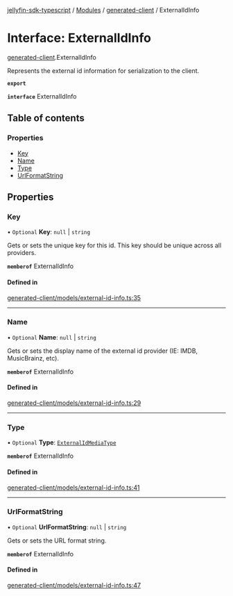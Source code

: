 [jellyfin-sdk-typescript](../README.md) / [Modules](../modules.md) / [generated-client](../modules/generated_client.md) / ExternalIdInfo

# Interface: ExternalIdInfo

[generated-client](../modules/generated_client.md).ExternalIdInfo

Represents the external id information for serialization to the client.

**`export`**

**`interface`** ExternalIdInfo

## Table of contents

### Properties

- [Key](generated_client.ExternalIdInfo.md#key)
- [Name](generated_client.ExternalIdInfo.md#name)
- [Type](generated_client.ExternalIdInfo.md#type)
- [UrlFormatString](generated_client.ExternalIdInfo.md#urlformatstring)

## Properties

### Key

• `Optional` **Key**: ``null`` \| `string`

Gets or sets the unique key for this id. This key should be unique across all providers.

**`memberof`** ExternalIdInfo

#### Defined in

[generated-client/models/external-id-info.ts:35](https://github.com/thornbill/jellyfin-sdk-typescript/blob/e4df7f8/src/generated-client/models/external-id-info.ts#L35)

___

### Name

• `Optional` **Name**: ``null`` \| `string`

Gets or sets the display name of the external id provider (IE: IMDB, MusicBrainz, etc).

**`memberof`** ExternalIdInfo

#### Defined in

[generated-client/models/external-id-info.ts:29](https://github.com/thornbill/jellyfin-sdk-typescript/blob/e4df7f8/src/generated-client/models/external-id-info.ts#L29)

___

### Type

• `Optional` **Type**: [`ExternalIdMediaType`](../enums/generated_client.ExternalIdMediaType.md)

**`memberof`** ExternalIdInfo

#### Defined in

[generated-client/models/external-id-info.ts:41](https://github.com/thornbill/jellyfin-sdk-typescript/blob/e4df7f8/src/generated-client/models/external-id-info.ts#L41)

___

### UrlFormatString

• `Optional` **UrlFormatString**: ``null`` \| `string`

Gets or sets the URL format string.

**`memberof`** ExternalIdInfo

#### Defined in

[generated-client/models/external-id-info.ts:47](https://github.com/thornbill/jellyfin-sdk-typescript/blob/e4df7f8/src/generated-client/models/external-id-info.ts#L47)
